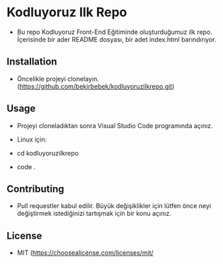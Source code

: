 # Kodluyoruz Ilk Repo
* Bu repo Kodluyoruz Front-End Eğitiminde oluşturduğumuz ilk repo. İçerisinde bir ader README dosyası, bir adet index.html barındırıyor.
## Installation
* Öncelikle projeyi clonelayın. 
(https://github.com/bekirbebek/kodluyoruzilkrepo.git)

## Usage 
* Projeyi cloneladıktan sonra Visual Studio Code programında açınız. 
* Linux için: 

* cd kodluyoruzilkrepo
* code .

## Contributing
* Pull requestler kabul edilir. Büyük değişiklikler için lütfen önce neyi değiştirmek istediğinizi tartışmak için bir konu açınız.

## License
* MIT (https://choosealicense.com/licenses/mit/
